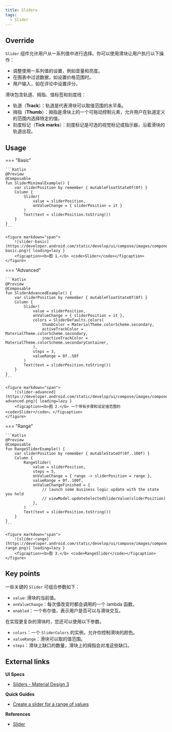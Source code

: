 ```yaml
---
title: Sliders
tags:
  - Slider
---
```


## Override

`Slider` 组件允许用户从一系列值中进行选择。你可以使用滑块让用户执行以下操作：

- 调整使用一系列值的设置，例如音量和亮度。
- 在图表中过滤数据，如设置价格范围时。
- 用户输入，如在评论中设置评分。

滑块包含轨道、拇指、值标签和刻度线：

- 轨道（**Track**）：轨道是代表滑块可以取值范围的水平条。
- 拇指（**Thumb**）：拇指是滑块上的一个可拖动控制元素，允许用户在轨道定义的范围内选择特定的值。
- 刻度标记（**Tick marks**）：刻度标记是可选的视觉标记或指示器，沿着滑块的轨道出现。

## Usage

=== "Basic"

    ```Kotlin
    @Preview
    @Composable
    fun SliderMinimalExample() {
        var sliderPosition by remember { mutableFloatStateOf(0f) }
        Column {
            Slider(
                value = sliderPosition,
                onValueChange = { sliderPosition = it }
            )
            Text(text = sliderPosition.toString())
        }
    }
    ```

    <figure markdown="span">
        ![slider-basic](https://developer.android.com/static/develop/ui/compose/images/components/slider-basic.png){ loading=lazy }
        <figcaption><b>图 1.</b> <code>Slider</code></figcaption>
    </figure>

=== "Advanced"

    ```Kotlin
    @Preview
    @Composable
    fun SliderAdvancedExample() {
        var sliderPosition by remember { mutableFloatStateOf(0f) }
        Column {
            Slider(
                value = sliderPosition,
                onValueChange = { sliderPosition = it },
                colors = SliderDefaults.colors(
                    thumbColor = MaterialTheme.colorScheme.secondary,
                    activeTrackColor = MaterialTheme.colorScheme.secondary,
                    inactiveTrackColor = MaterialTheme.colorScheme.secondaryContainer,
                ),
                steps = 3,
                valueRange = 0f..50f
            )
            Text(text = sliderPosition.toString())
        }
    }
    ```

    <figure markdown="span">
        ![slider-advanced](https://developer.android.com/static/develop/ui/compose/images/components/slider-advanced.png){ loading=lazy }
        <figcaption><b>图 2.</b> 一个带有步骤和设定值范围的 <code>Slider</code>。</figcaption>
    </figure>

=== "Range"

    ```Kotlin
    @Preview
    @Composable
    fun RangeSliderExample() {
        var sliderPosition by remember { mutableStateOf(0f..100f) }
        Column {
            RangeSlider(
                value = sliderPosition,
                steps = 5,
                onValueChange = { range -> sliderPosition = range },
                valueRange = 0f..100f,
                onValueChangeFinished = {
                    // launch some business logic update with the state you hold
                    // viewModel.updateSelectedSliderValue(sliderPosition)
                },
            )
            Text(text = sliderPosition.toString())
        }
    }
    ```

    <figure markdown="span">
        ![slider-range](https://developer.android.com/static/develop/ui/compose/images/components/slider-range.png){ loading=lazy }
        <figcaption><b>图 3.</b> <code>RangeSlider</code></figcaption>
    </figure>

## Key points

一些关键的 `Slider` 可组合参数如下：

- `value`: 滑块的当前值。
- `onValueChange`：每次值改变时都会调用的一个 lambda 函数。
- `enabled`：一个布尔值，表示用户是否可以与滑块交互。

在实现更复杂的滑块时，您还可以使用以下参数。

- `colors`：一个 `SliderColors` 的实例，允许你控制滑块的颜色。
- `valueRange`：滑块可以取的值范围。
- `steps`：滑块上缺口的数量，滑块上的拇指会对准这些缺口。

## External links

**UI Specs**

- [Silders - Material Design 3](https://m3.material.io/components/sliders/overview)

**Quick Guides**

- [Create a slider for a range of values](https://developer.android.com/quick-guides/content/create-range-slider)

**References**

- [Slider](https://developer.android.com/reference/kotlin/androidx/compose/material3/package-summary#Slider(androidx.compose.material3.SliderState,androidx.compose.ui.Modifier,kotlin.Boolean,androidx.compose.material3.SliderColors,androidx.compose.foundation.interaction.MutableInteractionSource,kotlin.Function1,kotlin.Function1))
